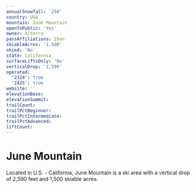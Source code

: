 ```yaml
---
annualSnowfall: '250'
country: USA
mountain: June Mountain
openToPublic: 'Yes'
owner: Alterra
passAffiliations: Ikon
skiableAcres: '1,500'
skied: 'No'
state: California
surfaceLiftsOnly: 'No'
verticalDrop: '2,590'
operated:
  '2324': true
  '2425': true
website: ''
elevationBase:
elevationSummit:
trailCount:
trailPctBeginner:
trailPctIntermediate:
trailPctAdvanced:
liftCount:
---
```



# June Mountain

Located in U.S. - California, June Mountain is a ski area with a vertical drop of 2,590 feet and 1,500 skiable acres.
